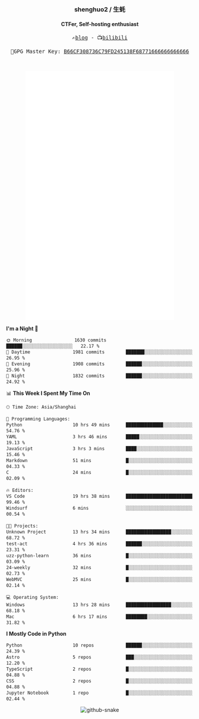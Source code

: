 <h3 align="center"> shenghuo2 / 生蚝 </h3>
<h4 align="center" >CTFer, Self-hosting enthusiast</h3>


<p align="center">
  <samp>
    ✍️<a href="https://blog.shenghuo2.top/">blog</a> -
    📺<a href="https://space.bilibili.com/85894935">bilibili</a>
  </samp>
</p>
<p align="center">
  <samp>
     🔐GPG Master Key: <a align="center" href="https://github.com/shenghuo2.gpg">B66CF308736C79FD245138F68771666666666666</a>
  </samp>
</p>
<br>
<p align="center">
  <a href="https://github.com/shenghuo2">
    <img width="400" align="top" src="https://github.com/shenghuo2/shenghuo2/blob/main/metrics.left.svg" />
  </a>
  <a href="https://github.com/shenghuo2">
    <img width="400" align="top" src="https://github.com/shenghuo2/shenghuo2/blob/main/metrics.right.svg" />
  </a>
</p>


<!--START_SECTION:waka-->
**I'm a Night 🦉** 

```text
🌞 Morning                1630 commits        ██████░░░░░░░░░░░░░░░░░░░   22.17 % 
🌆 Daytime                1981 commits        ███████░░░░░░░░░░░░░░░░░░   26.95 % 
🌃 Evening                1908 commits        ██████░░░░░░░░░░░░░░░░░░░   25.96 % 
🌙 Night                  1832 commits        ██████░░░░░░░░░░░░░░░░░░░   24.92 % 
```


📊 **This Week I Spent My Time On** 

```text
🕑︎ Time Zone: Asia/Shanghai

💬 Programming Languages: 
Python                   10 hrs 49 mins      ██████████████░░░░░░░░░░░   54.76 % 
YAML                     3 hrs 46 mins       █████░░░░░░░░░░░░░░░░░░░░   19.13 % 
JavaScript               3 hrs 3 mins        ████░░░░░░░░░░░░░░░░░░░░░   15.46 % 
Markdown                 51 mins             █░░░░░░░░░░░░░░░░░░░░░░░░   04.33 % 
C                        24 mins             █░░░░░░░░░░░░░░░░░░░░░░░░   02.09 % 

🔥 Editors: 
VS Code                  19 hrs 38 mins      █████████████████████████   99.46 % 
Windsurf                 6 mins              ░░░░░░░░░░░░░░░░░░░░░░░░░   00.54 % 

🐱‍💻 Projects: 
Unknown Project          13 hrs 34 mins      █████████████████░░░░░░░░   68.72 % 
test-act                 4 hrs 36 mins       ██████░░░░░░░░░░░░░░░░░░░   23.31 % 
uzz-python-learn         36 mins             █░░░░░░░░░░░░░░░░░░░░░░░░   03.09 % 
24-weekly                32 mins             █░░░░░░░░░░░░░░░░░░░░░░░░   02.73 % 
WebMVC                   25 mins             █░░░░░░░░░░░░░░░░░░░░░░░░   02.14 % 

💻 Operating System: 
Windows                  13 hrs 28 mins      █████████████████░░░░░░░░   68.18 % 
Mac                      6 hrs 17 mins       ████████░░░░░░░░░░░░░░░░░   31.82 % 
```

**I Mostly Code in Python** 

```text
Python                   10 repos            ██████░░░░░░░░░░░░░░░░░░░   24.39 % 
Astro                    5 repos             ███░░░░░░░░░░░░░░░░░░░░░░   12.20 % 
TypeScript               2 repos             █░░░░░░░░░░░░░░░░░░░░░░░░   04.88 % 
CSS                      2 repos             █░░░░░░░░░░░░░░░░░░░░░░░░   04.88 % 
Jupyter Notebook         1 repo              █░░░░░░░░░░░░░░░░░░░░░░░░   02.44 % 
```




<!--END_SECTION:waka-->


<div align="center">
  <picture>
    <source media="(prefers-color-scheme: dark)" srcset="https://gist.githubusercontent.com/shenghuo2/bfce20b14ab0484cef03bae6e60e0b3a/raw/github-snake-dark.svg" />
    <source media="(prefers-color-scheme: light)" srcset="https://gist.githubusercontent.com/shenghuo2/bfce20b14ab0484cef03bae6e60e0b3a/raw/github-snake.svg" />
    <img alt="github-snake" src="https://gist.githubusercontent.com/shenghuo2/bfce20b14ab0484cef03bae6e60e0b3a/raw/github-snake.svg" />
  </picture>
</div>

<!--
**shenghuo2/shenghuo2** is a ✨ _special_ ✨ repository because its `README.md` (this file) appears on your GitHub profile.

Here are some ideas to get you started:

- 🔭 I’m currently working on ...
- 🌱 I’m currently learning ...
- 👯 I’m looking to collaborate on ...
- 🤔 I’m looking for help with ...
- 💬 Ask me about ...
- 📫 How to reach me: ...
- 😄 Pronouns: ...
- ⚡ Fun fact: ...
-->

